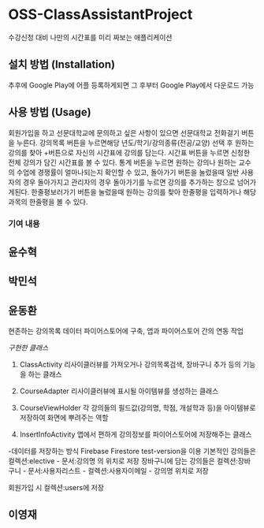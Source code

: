 # OSS-ClassAssistantProject
수강신청 대비 나만의 시간표를 미리 짜보는 애플리케이션

## 설치 방법 (Installation)
추후에 Google Play에 어플 등록하게되면 그 후부터 Google Play에서 다운로드 가능

## 사용 방법 (Usage)
회원가입을 하고 선문대학교에 문의하고 싶은 사항이 있으면 선문대학교 전화걸기 버튼을 누른다.
강의목록 버튼을 누르면해당 년도/학기/강의종류(전공/교양) 선택 후 원하는 강의를 찾아 +버튼으로 자신의 시간표에 강의를 담는다.
시간표 버튼을 누르면 신청한 전체 강의가 담긴 시간표를 볼 수 있다.
통계 버튼을 누르면 원하는 강의나 원하는 교수의 수업에 경쟁률이 얼마나되는지 확인할 수 있고,
돌아가기 버튼을 눌렀을때 일반 사용자의 경우 돌아가지고 관리자의 경우 돌아가기를 누르면 강의를 추가하는 창으로 넘어가게된다.
한줄평보러가기 버튼을 눌렀을때 원하는 강의를 찾아 한줄평을 입력하거나 해당 과목의 한줄평을 볼 수 있다.

### 기여 내용
## 윤수혁


## 박민석


## 윤동환
현존하는 강의목록 데이터 파이어스토어에 구축, 앱과 파이어스토어 간의 연동 작업

*구현한 클래스*
1. ClassActivity
리사이클러뷰를 가져오거나 강의목록검색, 장바구니 추가 등의 기능을 하는 클래스

2. CourseAdapter
리사이클러뷰에 표시될 아이템뷰를 생성하는 클래스

3. CourseViewHolder
각 강의들의 필드값(강의명, 학점, 개설학과 등)을 아이템뷰로 저장하여 화면에 뿌려주는 역할

4. InsertInfoActivity
앱에서 편하게 강의정보를 파이어스토어에 저장해주는 클래스

-데이터를 저장하는 방식
Firebase Firestore test-version을 이용
기본적인 강의들은 컬렉션:elective - 문서:강의명 의 위치로 저장
장바구니에 담는 강의들은 컬렉션:장바구니 - 문서:사용자리스트 - 컬렉션:사용자이메일 - 강의명 위치로 저장

회원가입 시 컬렉션:users에 저장



## 이영재
           
